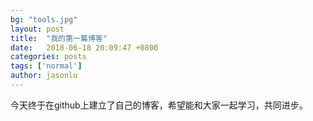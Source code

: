 ```yaml
---
bg: "tools.jpg"
layout: post
title:  "我的第一篇博客"
date:   2018-06-18 20:09:47 +0800
categories: posts
tags: ['normal']
author: jasonlu
---
```

今天终于在github上建立了自己的博客，希望能和大家一起学习，共同进步。
